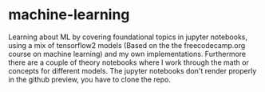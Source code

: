 # machine-learning
Learning about ML by covering foundational topics in jupyter notebooks, using a mix of tensorflow2 models (Based on the the freecodecamp.org course on machine learning) and my own implementations. Furthermore there are a couple of theory notebooks where I work through the math or concepts for different models.
The jupyter notebooks don't render properly in the github preview, you have to clone the repo.
